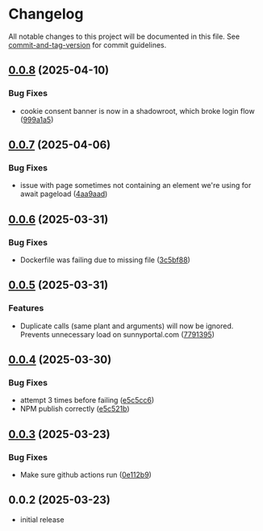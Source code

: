 # Changelog

All notable changes to this project will be documented in this file. See [commit-and-tag-version](https://github.com/absolute-version/commit-and-tag-version) for commit guidelines.

## [0.0.8](https://github.com/mikabytes/sunnyadapter/compare/v0.0.7...v0.0.8) (2025-04-10)


### Bug Fixes

* cookie consent banner is now in a shadowroot, which broke login flow ([999a1a5](https://github.com/mikabytes/sunnyadapter/commit/999a1a52adfca3cbc1aaebca82d42d782c46b67b))

## [0.0.7](https://github.com/mikabytes/sunnyadapter/compare/v0.0.6...v0.0.7) (2025-04-06)


### Bug Fixes

* issue with page sometimes not containing an element we're using for await pageload ([4aa9aad](https://github.com/mikabytes/sunnyadapter/commit/4aa9aadaf94479ce25a2fc234b44f116d420a001))

## [0.0.6](https://github.com/mikabytes/sunnyadapter/compare/v0.0.5...v0.0.6) (2025-03-31)


### Bug Fixes

* Dockerfile was failing due to missing file ([3c5bf88](https://github.com/mikabytes/sunnyadapter/commit/3c5bf88f426fd7af57e2a59def959785f4f05e24))

## [0.0.5](https://github.com/mikabytes/sunnyadapter/compare/v0.0.4...v0.0.5) (2025-03-31)


### Features

* Duplicate calls (same plant and arguments) will now be ignored. Prevents unnecessary load on sunnyportal.com ([7791395](https://github.com/mikabytes/sunnyadapter/commit/779139553bf5671eb335efb1f5ee18abc09a5bce))

## [0.0.4](https://github.com/mikabytes/sunnyadapter/compare/v0.0.3...v0.0.4) (2025-03-30)


### Bug Fixes

* attempt 3 times before failing ([e5c5cc6](https://github.com/mikabytes/sunnyadapter/commit/e5c5cc6e6d71cf6b16bdf8dc04ea5eb93007dae8))
* NPM publish correctly ([e5c521b](https://github.com/mikabytes/sunnyadapter/commit/e5c521bccab5264e4b455e06bfdefaf50bf0002f))

## [0.0.3](https://github.com/mikabytes/sunnyadapter/compare/v0.0.2...v0.0.3) (2025-03-23)


### Bug Fixes

* Make sure github actions run ([0e112b9](https://github.com/mikabytes/sunnyadapter/commit/0e112b97d576dca439d150a02d9693702184986b))

## 0.0.2 (2025-03-23)


* initial release 
